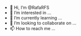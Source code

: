 - 👋 Hi, I’m @RafaRFS
- 👀 I’m interested in ...
- 🌱 I’m currently learning ...
- 💞️ I’m looking to collaborate on ...
- 📫 How to reach me ...

<!---
RafaRFS/RafaRFS is a ✨ special ✨ repository because its `README.md` (this file) appears on your GitHub profile.
You can click the Preview link to take a look at your changes.
--->
